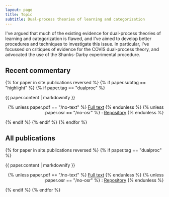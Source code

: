 ```yaml
---
layout: page
title: Topic
subtitle: Dual-process theories of learning and categorization
---
```


I've argued that much of the existing evidence for dual-process theories of learning and categorization is flawed, and I've aimed to develop better procedures and techniques to investigate this issue. In particular, I've focussed on critiques of evidence for the COVIS dual-process theory, and advocated the use of the Shanks-Darby experimental procedure. 

## Recent commentary

{% for paper in site.publications reversed %}
  {% if paper.subtag == "highlight" %}
    {% if paper.tag == "dualproc" %}
      <p>{{ paper.content | markdownify }}
      <div align="right">
      {% unless paper.pdf == "/no-text" %}
        <a href="{{ paper.pdf }}">Full text</a>
      {% endunless %}
      {% unless paper.osr == "/no-osr" %}
        : <a href="{{ paper.osr }}">Repository</a>
      {% endunless %}
      </div>
      </p>
    {% endif %} 
  {% endif %}
{% endfor %}


## All publications

{% for paper in site.publications reversed %}
  {% if paper.tag == "dualproc" %}
  <p>{{ paper.content | markdownify }}
  <div align="right">
  {% unless paper.pdf == "/no-text" %}
  <a href="{{ paper.pdf }}">Full text</a>
  {% endunless %}
  {% unless paper.osr == "/no-osr" %}
   : <a href="{{ paper.osr }}">Repository</a>
  {% endunless %}
  </div>
  </p>
  {% endif %} 
{% endfor %}
